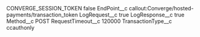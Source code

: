 <?xml version="1.0" encoding="UTF-8"?>
<CustomMetadata xmlns="http://soap.sforce.com/2006/04/metadata" xmlns:xsi="http://www.w3.org/2001/XMLSchema-instance" xmlns:xsd="http://www.w3.org/2001/XMLSchema">
    <label>CONVERGE_SESSION_TOKEN</label>
    <protected>false</protected>
    <values>
        <field>EndPoint__c</field>
        <value xsi:type="xsd:string">callout:Converge/hosted-payments/transaction_token</value>
    </values>
    <values>
        <field>LogRequest__c</field>
        <value xsi:type="xsd:boolean">true</value>
    </values>
    <values>
        <field>LogResponse__c</field>
        <value xsi:type="xsd:boolean">true</value>
    </values>
    <values>
        <field>Method__c</field>
        <value xsi:type="xsd:string">POST</value>
    </values>
    <values>
        <field>RequestTimeout__c</field>
        <value xsi:type="xsd:string">120000</value>
    </values>
    <values>
        <field>TransactionType__c</field>
        <value xsi:type="xsd:string">ccauthonly</value>
    </values>
</CustomMetadata>
